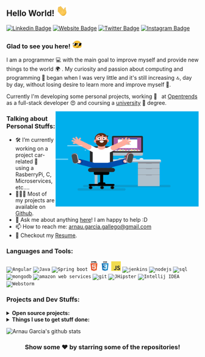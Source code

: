 ## Hello World! <img src="https://raw.githubusercontent.com/arnaugarcia/arnaugarcia/master/img/Hi.gif" width="30px"></h2>

[![Linkedin Badge](https://img.shields.io/badge/-Arnau%20Garcia%20Gallego-0e76a8?style=flat-square&logo=Linkedin&logoColor=white)](https://linkedin.com/in/arnaugarciagallego/)
[![Website Badge](https://img.shields.io/badge/My%20Portfolio-3b5998?style=flat-square&logo=google-chrome&logoColor=white)](https://arnaugarcia.com/)
[![Twitter Badge](https://img.shields.io/badge/-@arnaugarcia97-00acee?style=flat-square&logo=Twitter&logoColor=white)](https://twitter.com/arnaugarcia97)
[![Instagram Badge](https://img.shields.io/badge/-@arnaugarcia97-e4405f?style=flat-square&logo=Instagram&logoColor=white)](https://instagram.com/arnaugarcia97/)
<br/>

### Glad to see you here! <img src="https://raw.githubusercontent.com/arnaugarcia/arnaugarcia/master/img/emoji.gif" width="27px">

I am a programmer 💻 with the main goal to improve myself and provide new things to the world 🌍 . My curiosity and passion about computing and programming 🚀 began when I was very little and it's still increasing 🔝, day by day, without losing desire to learn more and improve myself 🏅. 

Currently I'm developing some personal projects, working 💼 &#8192;at [Opentrends](https://opentrends.net) as a full-stack developer 😍 and coursing a [university](https://www.salleurl.edu/) 🏫  degree.

<img align="right" height="250" width="375" alt="" src="https://raw.githubusercontent.com/arnaugarcia/arnaugarcia/master/img/coder.gif" />

### Talking about Personal Stuffs:

- 🛠 I’m currently working on a project car-related 🚗 <br /> using a RasberryPi, C, Microservices, etc....
- 👨🏻‍💻 Most of my projects are available on [Github](https://github.com/arnaugarcia?tab=repositories).
- 💬 Ask me about anything [here](https://github.com/arnaugarcia/arnaugarcia/issues/)! I am happy to help :D
- 📫 How to reach me: arnau.garcia.gallego@gmail.com
- 📝 Checkout my [Resume](https://arnaugarcia.com/assets/resume/CV_ArnauGarcia_rev2.pdf).

### Languages and Tools:

<code><img height="25" src="https://angular.io/assets/images/logos/angular/angular.png" alt="Angular"></code>
<code><img height="25" src="https://seeklogo.com/images/J/java-logo-7F8B35BAB3-seeklogo.com.png" alt="Java"></code>
<code><img height="25" src="https://dzone.com/storage/temp/12434118-spring-boot-logo.png" alt="Spring boot"></code>
<code><img height="25" src="https://raw.githubusercontent.com/github/explore/80688e429a7d4ef2fca1e82350fe8e3517d3494d/topics/html/html.png" alt="html"></code>
<code><img height="25" src="https://raw.githubusercontent.com/github/explore/80688e429a7d4ef2fca1e82350fe8e3517d3494d/topics/css/css.png" alt="css"></code>
<code><img height="25" src="https://raw.githubusercontent.com/github/explore/80688e429a7d4ef2fca1e82350fe8e3517d3494d/topics/javascript/javascript.png" alt="javascript"></code>
<code><img height="25" src="https://ftp.osuosl.org/pub/jenkins/art/jenkins-logo/1024x1024/headshot.png" alt="jenkins"></code>
<code><img height="25" src="https://github.com/jalbertsr/logo-badge-images/blob/master/img/elastic-logo.png?raw=true" alt="nodejs"></code>
<code><img height="25" src="https://pngimg.com/uploads/mysql/mysql_PNG19.png" alt="sql"></code>
<code><img height="25" src="https://encrypted-tbn0.gstatic.com/images?q=tbn%3AANd9GcSTTzPAw-55ssm1Im594xYZ9eRQu2JylrkYLg&usqp=CAU" alt="mongodb"></code>
<code><img height="25" src="https://pronto-core-cdn.prontomarketing.com/2/wp-content/uploads/sites/1614/2019/07/21743298_1406722539365107_4308832733562613967_n.png" alt="amazon web services"></code>
<code><img height="25" src="https://git-scm.com/images/logos/downloads/Git-Icon-1788C.png" alt="git"></code>
<code><img height="25" src="https://upload.wikimedia.org/wikipedia/commons/5/56/JHipster-logo.png" alt="JHipster"></code>
<code><img height="25" src="https://resources.jetbrains.com/storage/products/intellij-idea/img/meta/intellij-idea_logo_300x300.png" alt="Intellij IDEA"></code>
<code><img height="25" src="https://seeklogo.com/images/W/webstorm-logo-691E749F21-seeklogo.com.png" alt="Webstorm"></code>

### Projects and Dev Stuffs:

<details>
<summary><b>Open source projects:</b></summary>
<br/>
<table>
  <thead align="center">
    <tr border: none;>
      <td><b>💻 Projects</b></td>
      <td><b>🌟 Stars</b></td>
      <td><b>🍴 Forks</b></td>
      <td><b>🐛 Issues</b></td>
      <td><b>🔔 Pull Requests</b></td>
      <td><b>👨‍💻 Language</b></td>
    </tr>
  </thead>
  <tbody>
    <tr>
	<td><a href="https://github.com/arnaugarcia/sallefy"><b>‍🎵 Sallefy</b></a></td>
	<td><img alt="Stars" src="https://img.shields.io/github/stars/arnaugarcia/sallefy?style=flat-square&labelColor=343b41"/></td>
	<td><img alt="Forks" src="https://img.shields.io/github/forks/arnaugarcia/sallefy?style=flat-square&labelColor=343b41"/></td>
	<td><img alt="Issues" src="https://img.shields.io/github/issues/arnaugarcia/sallefy?style=flat-square"/></td>
	<td><img alt="Pull Requests" src="https://img.shields.io/github/issues-pr/arnaugarcia/sallefy?style=flat-square"/></td>
	<td><img alt="Language" src="https://img.shields.io/github/languages/top/arnaugarcia/sallefy?style=flat-square"/></td> 
    </tr>
    <tr>
      	<td><a href="https://github.com/arnaugarcia/realstatecamp"><b>🏢 RealStateCamp</b></a></td>
      	<td><img alt="Stars" src="https://img.shields.io/github/stars/arnaugarcia/realstatecamp?style=flat-square&labelColor=343b41"/></td>
      	<td><img alt="Forks" src="https://img.shields.io/github/forks/arnaugarcia/realstatecamp?style=flat-square&labelColor=343b41"/></td>
      	<td><img alt="Issues" src="https://img.shields.io/github/issues/arnaugarcia/realstatecamp?style=flat-square"/></td>
      	<td><img alt="Pull Requests" src="https://img.shields.io/github/issues-pr/arnaugarcia/realstatecamp?style=flat-square"/></td>
      	<td><img alt="Language" src="https://img.shields.io/github/languages/top/arnaugarcia/realstatecamp?style=flat-square"/></td>
    </tr>
    <tr>
      	<td><a href="https://github.com/uplace/uplace.es"><b>🏠 Uplace</b></a></td>
      	<td><img alt="Stars" src="https://img.shields.io/github/stars/uplace/uplace.es?style=flat-square&labelColor=343b41"/></td>
      	<td><img alt="Forks" src="https://img.shields.io/github/forks/uplace/uplace.es?style=flat-square&labelColor=343b41"/></td>
      	<td><img alt="Issues" src="https://img.shields.io/github/issues/uplace/uplace.es?style=flat-square"/></td>
      	<td><img alt="Pull Requests" src="https://img.shields.io/github/issues-pr/uplace/uplace.es?style=flat-square"/></td>
      	<td><img alt="Language" src="https://img.shields.io/github/languages/top/uplace/uplace.es?label=javascript&style=flat-square"/></td>
    </tr>
  </tbody>
</table>
</details>

<details>
	
  <br/>
  <summary><b>Things I use to get stuff done:</b></summary>
  	<ul>
  	    <li><b>OS:</b> macOS 11 (Big Sur) 🍎</li> 
  	    <li><b>Browser</b> Brave Browser 🦁</li>
	    <li><b>Code Editor:</b> IntelliJ IDEA, WebStorm, CLion. (Jetbrains suite 🖤️️)</li>
	</ul>
	
</details>

![Arnau Garcia's github stats](https://github-readme-stats.vercel.app/api?username=arnaugarcia&count_private=true&hide=contribs&theme=tokyonight)

<div align="center">

### Show some ❤️ by starring some of the repositories!

</div>
